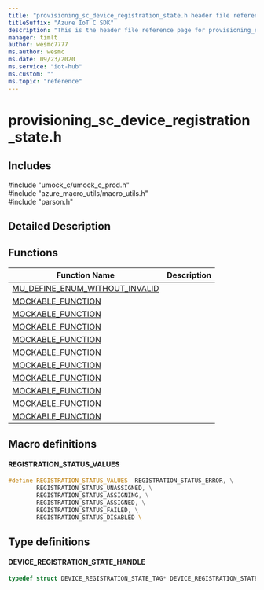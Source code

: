 ```yaml
---                             
title: "provisioning_sc_device_registration_state.h header file reference | Microsoft Docs" 
titleSuffix: "Azure IoT C SDK"            
description: "This is the header file reference page for provisioning_sc_device_registration_state.h in the Azure IoT C SDK. This SDK is used with Azure IoT Hub and Azure IoT Hub Device Provisioning Service"            
manager: timlt                 
author: wesmc7777              
ms.author: wesmc               
ms.date: 09/23/2020                    
ms.service: "iot-hub"             
ms.custom: ""                
ms.topic: "reference"        
---                            
```


# provisioning_sc_device_registration_state.h 

## Includes

\#include "umock_c/umock_c_prod.h"  
\#include "azure_macro_utils/macro_utils.h"  
\#include "parson.h"  

## Detailed Description

## Functions

Function Name                  | Description                                
--------------------------------|---------------------------------------------
[MU_DEFINE_ENUM_WITHOUT_INVALID](./provisioning-sc-device-registration-state-h/mu-define-enum-without-invalid.md)            | 
[MOCKABLE_FUNCTION](./provisioning-sc-device-registration-state-h/mockable-function.md)            | 
[MOCKABLE_FUNCTION](./provisioning-sc-device-registration-state-h/mockable-function.md)            | 
[MOCKABLE_FUNCTION](./provisioning-sc-device-registration-state-h/mockable-function.md)            | 
[MOCKABLE_FUNCTION](./provisioning-sc-device-registration-state-h/mockable-function.md)            | 
[MOCKABLE_FUNCTION](./provisioning-sc-device-registration-state-h/mockable-function.md)            | 
[MOCKABLE_FUNCTION](./provisioning-sc-device-registration-state-h/mockable-function.md)            | 
[MOCKABLE_FUNCTION](./provisioning-sc-device-registration-state-h/mockable-function.md)            | 
[MOCKABLE_FUNCTION](./provisioning-sc-device-registration-state-h/mockable-function.md)            | 
[MOCKABLE_FUNCTION](./provisioning-sc-device-registration-state-h/mockable-function.md)            | 
[MOCKABLE_FUNCTION](./provisioning-sc-device-registration-state-h/mockable-function.md)            | 

## Macro definitions

#### REGISTRATION_STATUS_VALUES

```C
#define REGISTRATION_STATUS_VALUES  REGISTRATION_STATUS_ERROR, \
        REGISTRATION_STATUS_UNASSIGNED, \
        REGISTRATION_STATUS_ASSIGNING, \
        REGISTRATION_STATUS_ASSIGNED, \
        REGISTRATION_STATUS_FAILED, \
        REGISTRATION_STATUS_DISABLED \ 
```

## Type definitions

#### DEVICE_REGISTRATION_STATE_HANDLE

```C
typedef struct DEVICE_REGISTRATION_STATE_TAG* DEVICE_REGISTRATION_STATE_HANDLE;
```

